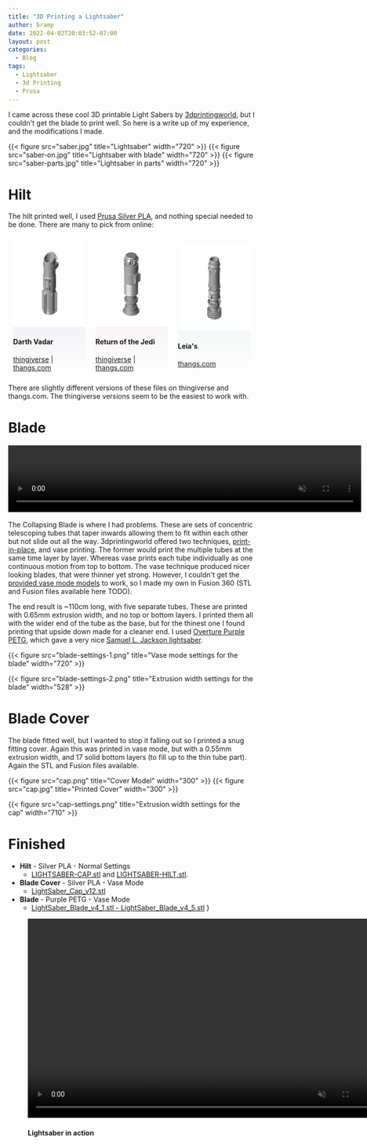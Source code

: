 ```yaml
---
title: "3D Printing a Lightsaber"
author: bramp
date: 2022-04-02T20:03:52-07:00
layout: post
categories:
  - Blog
tags:
  - Lightsaber
  - 3d Printing
  - Prusa
---
```


I came across these cool 3D printable Light Sabers by [3dprintingworld](https://thangs.com/designer/3dprintingworld), but I couldn't get the blade to print well. So here is a write up of my experience, and the modifications I made.

<!--
  convert saber-orig.jpg -resize 720x saber.jpg
  convert saber-on-orig.jpg -resize 720x saber-on.jpg
  convert saber-parts-orig.jpg -resize 720x saber-parts.jpg
-->
{{< figure src="saber.jpg" title="Lightsaber" width="720" >}}
{{< figure src="saber-on.jpg" title="Lightsaber with blade" width="720" >}}
{{< figure src="saber-parts.jpg" title="Lightsaber in parts" width="720" >}}

# Hilt

The hilt printed well, I used [Prusa Silver PLA](https://www.prusa3d.com/product/silver-pla-filament-1kg/), and nothing special needed to be done. There are many to pick from online:

<!-- Move this kind of thing into the main css -->
<style>
  .image-grid {
    display: flex;
    align-items: center;
    justify-content: center;
  }
  .background-1 {
    background: linear-gradient(180deg, rgba(228, 196, 215, .5) 0%, rgba(196, 196, 196, 0) 100%);
    margin:  10px;
  }
  .background-2 {
    background: linear-gradient(180deg, rgba(197, 196, 228, .5) 0%, rgba(196, 196, 196, 0) 100%);
    margin:  10px;
  }
  .background-3 {
    background: linear-gradient(180deg, rgba(196, 228, 201, .5) 0%, rgba(196, 196, 196, 0) 100%);
    margin:  10px;
  }
</style>

<!--
  convert saber-1-orig.webp -resize 200x saber-1.png
  convert saber-2-orig.webp -resize 200x saber-2.png
  convert saber-3-orig.webp -resize 200x saber-3.png
-->
<div class="image-grid">
  <figure class="background-2"><img src="saber-2.png" width="200">
    <figcaption><h4>Darth Vadar</h4>
        <a href="https://www.thingiverse.com/thing:3668138">thingiverse</a> | 
        <a href="https://thangs.com/3dprintingworld/Collapsing-Sith-Lightsaber-23598">thangs.com</a>
      </figcaption>
  </figure>
  <figure class="background-1"><img src="saber-1.png" width="200">
    <figcaption><h4>Return of the Jedi</h4>
        <a href="https://www.thingiverse.com/thing:3606120">thingiverse</a> | 
        <a href="https://thangs.com/designer/3dprintingworld/3d-model/Collapsing-LightsaberPNP-23596">thangs.com</a>
    </figcaption>
  </figure>
  <figure class="background-3"><img src="saber-3.png" width="200">
    <figcaption><h4>Leia's</h4>
        <a href="https://thangs.com/designer/3dprintingworld/3d-model/Leia's%20Dual%20Extrusion%20Collapsing%20Lightsaber%20-25509">thangs.com</a>
    </figcaption>
  </figure>
</div>

There are slightly different versions of these files on thingiverse and thangs.com. The thingiverse versions seem to be the easiest to work with.


# Blade

<!--
ffmpeg -i "blade-extending-orig.mp4" -filter:v "crop=1920:360:0:360,scale=720:136" "blade-extending.mp4"
ffmpeg -i "blade-extending-orig.mp4" -filter:v "crop=1920:360:0:360,scale=720:136" "blade-extending.webm"
-->

<video width="720" height="136" loop muted autoplay>
  <source src="blade-extending.mp4" type="video/mp4" />
  <source src="blade-extending.webm" type="video/webm" />
  Your browser does not support the video tag.
</video>

The Collapsing Blade is where I had problems. These are sets of concentric telescoping tubes that taper inwards allowing them to fit within each other but not slide out all the way. 3dprintingworld offered two techniques, [print-in-place](https://thangs.com/designer/3dprintingworld/3d-model/SwordSaber-Test-Print-23601), and vase printing. The former would print the multiple tubes at the same time layer by layer. Whereas vase prints each tube individually as one continuous motion from top to bottom. The vase technique produced nicer looking blades, that were thinner yet strong. However, I couldn't get the [provided vase mode models](https://www.thingiverse.com/thing:3606120) to work, so I made my own in Fusion 360 (STL and Fusion files available here TODO).

The end result is ~110cm long, with five separate tubes. These are printed with 0.65mm extrusion width, and no top or bottom layers. I printed them all with the wider end of the tube as the base, but for the thinest one I found printing that upside down made for a cleaner end. I used [Overture Purple PETG](https://overture3d.com/products/overture-petg-3d-printer-filament-1?variant=42224802922750), which gave a very nice [Samuel L. Jackson lightsaber](https://www.giantfreakinrobot.com/scifi/samuel-jackson-claims-bad-motherfcker-star-wars-lightsaber.html).

<!--
convert blade-settings-1-orig.png -resize 720x blade-settings-1.png
convert blade-settings-2-orig.png -resize 528x blade-settings-2.png
-->

{{< figure src="blade-settings-1.png" title="Vase mode settings for the blade" width="720" >}}

{{< figure src="blade-settings-2.png" title="Extrusion width settings for the blade" width="528" >}}


# Blade Cover

The blade fitted well, but I wanted to stop it falling out so I printed a snug fitting cover. Again this was printed in vase mode, but with a 0.55mm extrusion width, and 17 solid bottom layers (to fill up to the thin tube part). Again the STL and Fusion files available.

<!--
convert cap-orig.png -resize 300x cap.png
convert cap-orig.jpg -resize 300x cap.jpg
-->

<div class="image-grid">
{{< figure src="cap.png" title="Cover Model" width="300" >}}
{{< figure src="cap.jpg" title="Printed Cover" width="300" >}}
</div>

<!--
convert cap-settings-orig.png -resize 710x cap-settings.png
-->

{{< figure src="cap-settings.png" title="Extrusion width settings for the cap" width="710" >}}

# Finished

* <b>Hilt</b> - Silver PLA - Normal Settings
  * [LIGHTSABER-CAP.stl](https://www.thingiverse.com/thing:3606120/files) and [LIGHTSABER-HILT.stl](https://www.thingiverse.com/thing:3606120/files).
* <b>Blade Cover</b> - Silver PLA - Vase Mode
  * [LightSaber_Cap_v12.stl](https://www.printables.com/model/161150/files)
* <b>Blade</b> - Purple PETG - Vase Mode
  * [LightSaber_Blade_v4_1.stl - LightSaber_Blade_v4_5.stl](https://www.printables.com/model/161151/files)
}

<!--
ffmpeg -i "saber-fun-orig.mp4" -filter:v "scale=720:406" "saber-fun.mp4"
ffmpeg -i "saber-fun-orig.mp4" -filter:v "scale=720:406" "saber-fun.webm"
-->

<figure>
<video width="720" height="406" loop muted autoplay>
  <source src="saber-fun.mp4" type="video/mp4" />
  <source src="saber-fun.webm" type="video/webm" />
  Your browser does not support the video tag.
</video>
 <figcaption><h4>Lightsaber in action</h4></figcaption>
</figure>
